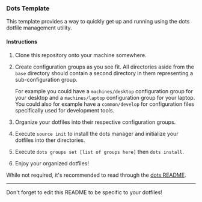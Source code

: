 ### Dots Template

This template provides a way to quickly get up and running using the dots
dotfile management utility.

#### Instructions

 1. Clone this repository onto your machine somewhere.

 2. Create configuration groups as you see fit. All directories aside from the
    `base` directory should contain a second directory in them representing a
    sub-configuration group.

    For example you could have a `machines/desktop` configuration group for
    your desktop and a `machines/laptop` configuration group for your laptop.
    You could also for example have a `common/develop` for configuration files
    specifically used for development tools.

 3. Organize your dotfiles into their respective configuration groups.

 4. Execute `source init` to install the dots manager and initialize your
    dotfiles into ther directories.

 5. Execute `dots groups set [list of groups here]` then `dots install`.

 5. Enjoy your organized dotfiles!

While not required, it's recommended to read through the [dots
README](https://github.com/EvanPurkhiser/dots).

---

Don't forget to edit this README to be specific to your dotfiles!
